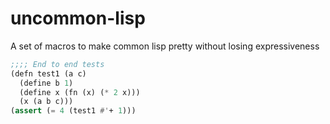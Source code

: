 # uncommon-lisp
A set of macros to make common lisp pretty without losing expressiveness

```lisp
;;;; End to end tests
(defn test1 (a c)
  (define b 1)
  (define x (fn (x) (* 2 x)))
  (x (a b c)))
(assert (= 4 (test1 #'+ 1)))
```
